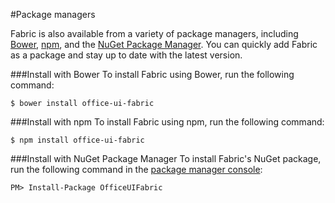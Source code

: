 #Package managers

Fabric is also available from a variety of package managers, including [Bower](https://bower.io/), [npm](https://www.npmjs.com/), and the [NuGet Package Manager](https://www.nuget.org/). You can quickly add Fabric as a package and stay up to date with the latest version.

###Install with Bower
To install Fabric using Bower, run the following command:
```
$ bower install office-ui-fabric
```

###Install with npm
To install Fabric using npm, run the following command:
```
$ npm install office-ui-fabric
```

###Install with NuGet Package Manager
To install Fabric's NuGet package, run the following command in the [package manager console](http://docs.nuget.org/consume/package-manager-console):
```
PM> Install-Package OfficeUIFabric
```
